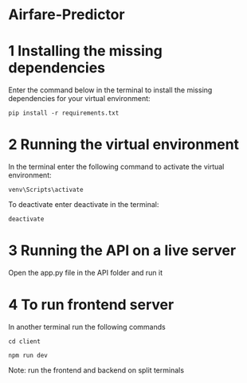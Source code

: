 # Airfare-Predictor

# 1 Installing the missing dependencies

Enter the command below in the terminal to install the missing dependencies for your virtual environment: 

```pip install -r requirements.txt```



# 2 Running the virtual environment

In the terminal enter the following command to activate the virtual environment:

```venv\Scripts\activate```


To deactivate enter deactivate in the terminal:

```deactivate``` 



# 3  Running the API on a live server

Open the app.py file in the API folder and run it




# 4 To run frontend server

In another terminal run the following commands

```cd client```

```npm run dev```

Note: run the frontend and backend on split terminals
